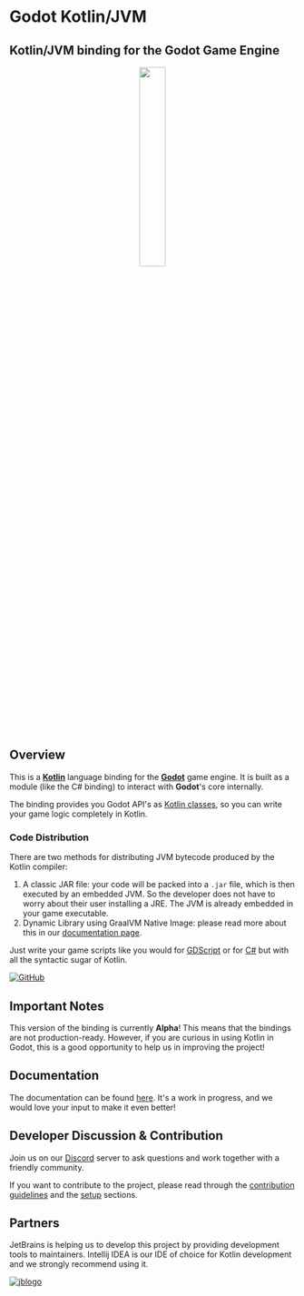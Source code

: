 # Godot Kotlin/JVM
## Kotlin/JVM binding for the Godot Game Engine

<p align="center">
<img src=".README/logo.png" width="30%" height="30%">
</p>

## Overview

This is a [**Kotlin**](https://kotlinlang.org) language binding for the [**Godot**](https://godotengine.org/) game engine.
It is built as a module (like the C# binding) to interact with **Godot**'s core internally.

The binding provides you Godot API's as [Kotlin classes](https://godot-kotl.in/en/stable/getting-started/your-first-class/),
so you can write your game logic completely in Kotlin.

### Code Distribution

There are two methods for distributing JVM bytecode produced by the Kotlin compiler:

1.  A classic JAR file: your code will be packed into a `.jar` file, which is then executed by an embedded JVM.
    So the developer does not have to worry about their user installing a JRE. The JVM is already embedded in your game executable.
2.  Dynamic Library using GraalVM Native Image: please read more about this in our [documentation page](https://godot-kotl.in/en/stable/user-guide/advanced/graal-vm-native-image/).

Just write your game scripts like you would for [GDScript](https://docs.godotengine.org/en/4.2/getting_started/scripting/gdscript/gdscript_basics.html)
or for [C#](https://docs.godotengine.org/en/3.1/getting_started/scripting/c_sharp/) but with all the syntactic sugar of Kotlin.

[![GitHub](https://img.shields.io/github/license/utopia-rise/godot-kotlin-jvm?style=flat-square)](LICENSE)

## Important Notes

This version of the binding is currently **Alpha**! This means that the bindings are not
production-ready. However, if you are curious in using Kotlin in Godot, this is a good opportunity
to help us in improving the project!

## Documentation

The documentation can be found [here](https://godot-kotl.in). It's a work in progress, and we would love your input to
make it even better!

## Developer Discussion & Contribution

Join us on our [Discord](https://discord.gg/zpb5Ru7v9x) server to ask questions and work together
with a friendly community.

If you want to contribute to the project, please read through the [contribution guidelines](https://godot-kotl.in/en/stable/contribution/guidelines/)
and the [setup](https://godot-kotl.in/en/stable/contribution/setup/) sections.

## Partners

JetBrains is helping us to develop this project by providing development tools to maintainers.
Intellij IDEA is our IDE of choice for Kotlin development and we strongly recommend using it.

[![jblogo](.README/jetbrains.svg)](https://www.jetbrains.com/)
